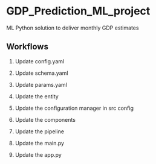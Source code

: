 # GDP_Prediction_ML_project
 ML Python solution to deliver monthly GDP estimates


## Workflows

1. Update config.yaml

2. Update schema.yaml

3. Update params.yaml

4. Update the entity

5. Update the configuration manager in src config

6. Update the components

7. Update the pipeline 

8. Update the main.py

9. Update the app.py
